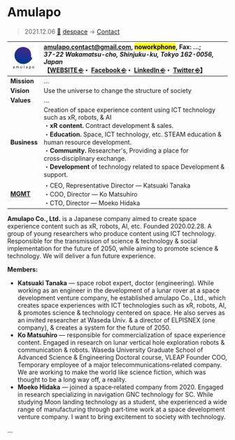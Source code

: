 # Amulapo
> 2021.12.06 [🚀](../../../index/index.md) [despace](../index.md) → [Contact](../contact.md)

|[![](../f/contact/a/amulapo_logo1_thumb.webp)](../f/contact/a/amulapo_logo1.webp)|<amulapo.contact@gmail.com>, <mark>noworkphone</mark>, Fax: …;<br> *37-22 Wakamatsu-cho, Shinjuku-ku, Tokyo 162-0056, Japan*<br> 【[WEBSITE ⎆](https://amulapo-inc.com/)・ [Facebook ⎆](https://www.facebook.com/amulapo.info/)・ [LinkedIn ⎆](https://www.linkedin.com/company/amulapo-inc/)・ [Twitter ⎆](https://twitter.com/amulapo)】|
|:-|:-|
|**Mission**|…|
|**Vision**|Use the universe to change the structure of society|
|**Values**|…|
|**Business**|Creation of space experience content using ICT technology such as xR, robots, & AI<br> ・**xR content.** Contract development & sales.<br> ・**Education.** Space, ICT technology, etc. STEAM education & human resource development.<br> ・**Community.** Researcher's, Providing a place for cross‑disciplinary exchange.<br> ・**Development** of technology related to space Development & support.|
|**[MGMT](../mgmt.md)**|・CEO, Representative Director — Katsuaki Tanaka<br> ・COO, Director — Ko Matsuhiro<br> ・CTO, Director — Moeko Hidaka|

**Amulapo Co., Ltd.** is a Japanese company aimed to create space experience content such as xR, robots, AI, etc. Founded 2020.02.28. A group of young researchers who produce content using ICT technology. Responsible for the transmission of science & technology & social implementation for the future of 2050, while aiming to promote science & technology. We will deliver a fun future experience.

**Members:**

   - **Katsuaki Tanaka** — space robot expert, doctor (engineering). While working as an engineer in the development of a lunar rover at a space development venture company, he established amulapo Co., Ltd., which creates space experiences with ICT technologies such as xR, robots, AI, & promotes science & technology centered on space. He also serves as an invited researcher at Waseda Univ. & a director of ELPISNEX (one company), & creates a system for the future of 2050.
   - **Ko Matsuhiro** — responsible for commercialization of space experience content. Engaged in research on lunar vertical hole exploration robots & communication & robots. Waseda University Graduate School of Advanced Science & Engineering Doctoral course, VLEAP Founder COO, Temporary employee of a major telecommunications‑related company. We are working to make the world like science fiction, which was thought to be a long way off, a reality.
   - **Moeko Hidaka** — joined a space‑related company from 2020. Engaged in research specializing in navigation GNC technology for SC. While studying Moon landing technology as a student, she experienced a wide range of manufacturing through part‑time work at a space development venture company. I want to bring excitement to society with technology.

<p style="page-break-after:always"> </p>

…
